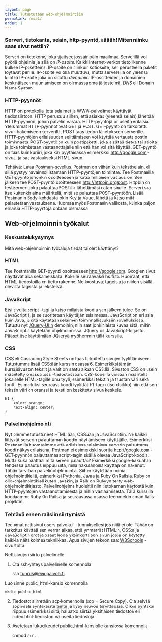 ```yaml
---
layout: page
title: Tutustutaan web-ohjelmointiin
permalink: /osa1/
order: 1
---
```


### Serveri, tietokanta, selain, http-pyyntö, ääääh! Miten niinku saan sivut nettiin?

Serveri on tietokone, joka sijaitsee jossain päin maailmaa. Serverillä
voi pyöriä ohjelmia ja sillä on *IP-osoite*. Kaikki Internet-verkon
tietoliikenne kulkee IP-paketteina. IP-osoite on niinkuin kotiosoite,
sen perusteella paketit löytävät perille. IP-osoite voi olla muuttuva,
mutta servereillä on yleensä kiinteä IP-osoite joka on sidottu
*domainiin*. IP-osoitteiden ja domainien keskinäiseen muuntamiseen on
olemassa oma järjestelmä, *DNS* eli Domain Name System.

### HTTP-pyynnöt

HTTP on protokolla, jota selaimet ja WWW-palvelimet käyttävät
tiedonsiirtoon. HTTP perustuu siihen, että asiakas (yleensä selain)
lähettää HTTP-pyynnön, johon palvelin vastaa. HTTP-pyyntöjä on useita
erilaisia. Yleisimmät HTTP-pyynnöt ovat GET ja POST. GET-pyyntö on
tarkoitettu sivun hakemiseen serveriltä, POST taas tiedon lähetykseen
serverille. HTTP-pyyntöjen erilaisuuden selittämiseen voi käyttää
vertausta postin toiminnasta. POST-pyyntö on kuin postipaketti, joka
sisältää tietoa tai asioita ja joka toimitetaan vastaanottajalle niin
että hän voi sitä käyttää. GET-pyyntö on taas kuin kuriiri, joka käy
pyytämässä esimerkiksi http://google.com -sivua, ja saa vastaukseksi
HTML-sivun.

Tehtävä: Lataa [Postman-sovellus.](https://www.getpostman.com/)
Postman on vähän kuin tekstiselain, eli sillä pystyy
havainnollistamaan HTTP-pyyntöjen toimintaa. Tee Postmanilla
GET-pyyntö johonkin osoitteeseen ja katso millainen vastaus on. Sen
jälkeen tee POST-pyyntö osoitteeseen http://httpbin.org/post. Httpbin
on testiserveri, joka palauttaa POSTilla lähettämäsi datan
sinulle. Serveri saa itse kuitenkin aina määritellä, mitä se palauttaa
POST-pyyntöön. Lisää Postmanin Body-kohdasta jokin Key ja Value,
lähetä ja katso mitä palautetaan vastauksena. Huomaa myös Postmanin
valikosta, kuinka paljon erilaisia HTTP-pyyntöjä onkaan olemassa.

## Web-ohjelmoinnin työkalut

### Keskustelukysymys

Mitä web-ohjelmoinnin työkaluja tiedät tai olet käyttänyt?

### HTML

Tee Postmanilla GET-pyyntö osoitteeseen http://google.com. Googlen
sivut näyttävät aika sekamelskalta. Kokeile seuraavaksi
hs.fi:tä. Huomaat, että HTML-tiedostoilla on tietty rakenne. Ne
koostuvat tageista ja niiden sisällä olevista tageista ja teksteistä.

### JavaScript

Etsi sivulta script -tagi ja katso millaista koodia sen jälkeen tulee.
Se on JavaScriptiä, ja se suoritetaan käyttäjän selaimessa. JavaScript
on eri asia kuin Java, ja sitä käytetään selaimen toiminnallisuuksiin
sovelluksissa. Tutustu nyt [JQuery-UI:n](http://jqueryui.com/)
demoihin, niin saat jonkinlaista kuvaa siitä, mihin JavaScriptiä
käytetään ohjelmoinnissa. JQuery on JavaScript-kirjasto. Pääset itse
käyttämään JQueryä myöhemmin tällä kurssilla.

### CSS

CSS eli Cascading Style Sheets on taas tarkoitettu sivujen
tyylittämiseen. Tutustumme lisää CSS:ään kurssin osassa 6. Esimerkiksi
tämän kurssisivuston tekstit ja värit on saatu aikaan
CSS:llä. Sivuston CSS on usein määritelty omassa .css
-tiedostossaan. CSS-koodilla voidaan määritellä jokaiselle
HTML-tagille oma tyyli, esimerkiksi tekstin ja taustan väri sekä
fontti. Esimerkiksi seuraava koodi tyylittää h1-tagin (iso otsikko)
niin että sen tekstin väri on oranssi ja teksti on keskitetty sivun
keskelle.

    h1 {
        color: orange;
        text-align: center;
    }

### Palvelinohjelmointi

Nyt olemme tutustuneet HTML:ään, CSS:ään ja JavaScriptiin. Ne kaikki
liittyvät serverin palauttaman koodin näyttämiseen käyttäjälle.
Esimerkiksi Postmanilla huomasimme että erilaisissa selaimissa
serverin palauttama koodi näkyy erilaisena, Postman ei esimerkiski
suorita http://google.com -GET-pyynnön palauttamaa script-tagin
sisällä olevaa JavaScript-koodia. Mutta kuka päättää, mitä serveri
palauttaa?  Esimerkiksi google-hakuahan tehdessä palautus riippuu
siitä, millä hakusanoilla käyttäjä on hakenut. Tähän tarvitaan
palvelinohjelmointia.  Siihen käytetään monia ohjelmointikieliä,
esimerkiksi Pythonia, Javaa ja Ruby On Railsia. Ruby on
olio-ohjelmointikieli kuten Javakin, ja Rails on Rubyyn tehty
web-ohjelmointikirjasto. Palvelinohjelma huolehtii niin tietokannan
käytöstä kuin HTTP-pyyntöjen vastaanottamisesta ja niihin
vastaamisesta. Tällä kurssilla koodaamme Ruby On Railsia ja
seuraavassa osassa teemmekin oman Rails-projektin.

### Tehtävä ennen railsiin siirtymistä

Tee omat nettisivut users.paivola.fi -tunnuksellesi jos niitä ei
ole. Tähän on tarkoitus käyttää sen verran aikaa, että ymmärrät
HTML:n, CSS:n ja JavaScriptin erot ja osaat luoda yksinkertaisen sivun
jossa on käytetty kaikkia näitä kolmea tekniikkaa. Apua sivujen tekoon
saat [W3Schools](http://www.w3schools.com/) -sivustolta.

Nettisivujen siirto palvelimelle
1) Ota ssh-yhteys palvelimelle komennolla 

    ssh tunnus@evo.paivola.fi
    
Luo sinne public_html-kansio komennolla 

    mkdir public_html
    
2) Tiedostot siirretään scp-komennolla (scp = Secure Copy). Ota selvää sopivasta syntaksista [täältä](http://www.hypexr.org/linux_scp_help.php) ja kysy neuvoa tarvittaessa. Oikea syntaksi riippuu esimerkiksi siitä, haluatko siirtää yksittäisen tiedoston eli index.html-tiedoston vai useita tiedostoja. 

3) Asetetaan lukuoikeudet public_html-kansiolle kansiossa komennolla

    chmod a+r .
    
